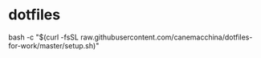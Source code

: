 # dotfiles
bash -c "$(curl -fsSL raw.githubusercontent.com/canemacchina/dotfiles-for-work/master/setup.sh)"
